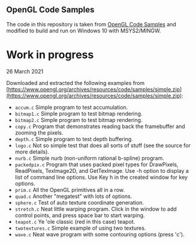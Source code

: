 ## OpenGL Code Samples

The code in this repository is taken from [OpenGL Code Samples](https://www.opengl.org/archives/resources/code/samples/simple/)
and modified to build and run on Windows 10 with MSYS2/MINGW.

# Work in progress

26 March 2021

Downloaded and extracted the following examples from [https://www.opengl.org/archives/resources/code/samples/simple.zip](https://www.opengl.org/archives/resources/code/samples/simple.zip):

* `accum.c` Simple program to test accumulation.
* `bitmap1.c` Simple program to test bitmap rendering.
* `bitmap2.c` Simple program to test bitmap rendering.
* `copy.c` Program that demonstrates reading back the framebuffer and zooming the pixels.
* `depth.c` Simple program to test depth buffering.
* `logo.c` Not so simple test that does all sorts of stuff (see the source for more details).
* `nurb.c` Simple nurb (non-uniform rational b-spline) program.
* `packedpix.c` Program that uses packed pixel types for DrawPixels, ReadPixels, TexImage2D, and GetTexImage. Use -h option to display a list of command line options. Use Key h in the created window for key options.
* `prim.c` All the OpenGL primitives all in a row.
* `quad.c` Another "megatest" with lots of options.
* `sphere.c` Test of auto texture coordinate generation.
* `stretch.c` Neat little warping program. Click in the window to add control points, and press space bar to start warping.
* `teapot.c` Ye 'ole classic (red in this case) teapot.
* `twotextures.c` Simple example of using two textures.
* `wave.c` Neat wave program with some contouring options (press 'c').

